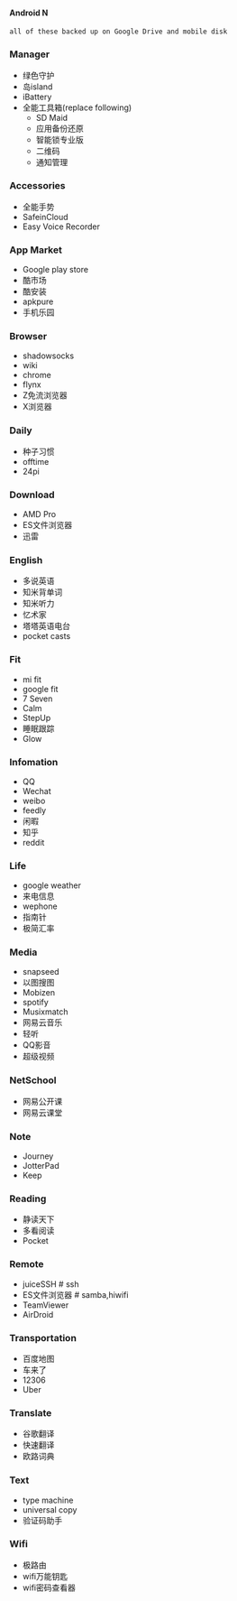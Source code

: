 #### Android N
	all of these backed up on Google Drive and mobile disk
### Manager
* 绿色守护
* 岛island
* iBattery
* 全能工具箱(replace following)
	* SD Maid
	* 应用备份还原
	* 智能锁专业版
	* 二维码
  * 通知管理

### Accessories
* 全能手势
* SafeinCloud
* Easy Voice Recorder

### App Market
* Google play store
* 酷市场
* 酷安装
* apkpure
* 手机乐园

### Browser
* shadowsocks
* wiki
* chrome
* flynx
* Z免流浏览器
* X浏览器

### Daily
* 种子习惯
* offtime
* 24pi

### Download
* AMD Pro
* ES文件浏览器
* 迅雷

### English
* 多说英语
* 知米背单词
* 知米听力
* 忆术家
* 塔塔英语电台
* pocket casts

### Fit
* mi fit
* google fit
* 7 Seven
* Calm
* StepUp
* 睡眠跟踪
* Glow

### Infomation
* QQ
* Wechat
* weibo
* feedly
* 闲暇
* 知乎
* reddit

### Life
* google weather
* 来电信息
* wephone
* 指南针
* 极简汇率

### Media
* snapseed
* 以图搜图
* Mobizen
* spotify
* Musixmatch
* 网易云音乐
* 轻听
* QQ影音
* 超级视频

### NetSchool
* 网易公开课
* 网易云课堂

### Note
* Journey
* JotterPad
* Keep

### Reading
* 静读天下
* 多看阅读
* Pocket

### Remote
* juiceSSH # ssh
* ES文件浏览器	# samba,hiwifi
* TeamViewer
* AirDroid

### Transportation
* 百度地图
* 车来了
* 12306
* Uber

### Translate
* 谷歌翻译
* 快速翻译
* 欧路词典

### Text
* type machine
* universal copy
* 验证码助手

### Wifi
* 极路由
* wifi万能钥匙
* wifi密码查看器
